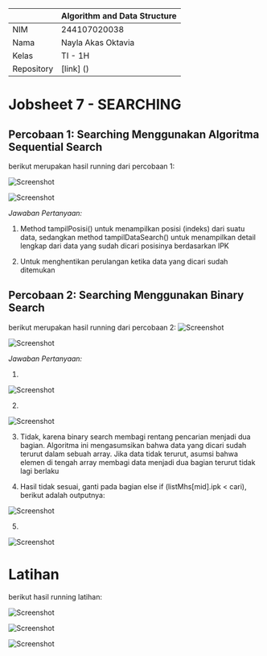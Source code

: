 |  | Algorithm and Data Structure |
|--|--|
| NIM |  244107020038|
| Nama |  Nayla Akas Oktavia|
| Kelas | TI - 1H |
| Repository | [link] () |

# Jobsheet 7 - SEARCHING
## Percobaan 1: Searching Menggunakan Algoritma Sequential Search

berikut merupakan hasil running dari percobaan 1:

![Screenshot](output/1p1.png)

![Screenshot](output/2p1.png)

*Jawaban Pertanyaan:* 
1. Method tampilPosisi() untuk menampilkan posisi (indeks) dari suatu data, sedangkan method tampilDataSearch() untuk menampilkan detail lengkap dari data yang sudah dicari posisinya berdasarkan IPK

2. Untuk menghentikan perulangan ketika data yang dicari sudah ditemukan

## Percobaan 2: Searching Menggunakan Binary Search

berikut merupakan hasil running dari percobaan 2:
![Screenshot](output/1p2.png)

![Screenshot](output/2p2.png)

*Jawaban Pertanyaan:*

1. 
![Screenshot](output/p2no1.png)

2. 
![Screenshot](output/p2no2.png)

3. Tidak, karena binary search membagi rentang pencarian menjadi dua bagian. Algoritma ini mengasumsikan bahwa data yang dicari sudah terurut dalam sebuah array. Jika data tidak terurut, asumsi bahwa elemen di tengah array membagi data menjadi dua bagian terurut tidak lagi berlaku

4. Hasil tidak sesuai, ganti pada bagian else if (listMhs[mid].ipk < cari), berikut adalah outputnya: 

![Screenshot](output/p2no4.png)

5.
![Screenshot](output/p2no5.png)

# Latihan
berikut hasil running latihan:

![Screenshot](output/datdos.png)

![Screenshot](output/nama.png)

![Screenshot](output/usia.png)


